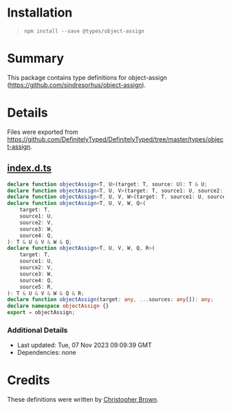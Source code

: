 # Installation
> `npm install --save @types/object-assign`

# Summary
This package contains type definitions for object-assign (https://github.com/sindresorhus/object-assign).

# Details
Files were exported from https://github.com/DefinitelyTyped/DefinitelyTyped/tree/master/types/object-assign.
## [index.d.ts](https://github.com/DefinitelyTyped/DefinitelyTyped/tree/master/types/object-assign/index.d.ts)
````ts
declare function objectAssign<T, U>(target: T, source: U): T & U;
declare function objectAssign<T, U, V>(target: T, source1: U, source2: V): T & U & V;
declare function objectAssign<T, U, V, W>(target: T, source1: U, source2: V, source3: W): T & U & V & W;
declare function objectAssign<T, U, V, W, Q>(
    target: T,
    source1: U,
    source2: V,
    source3: W,
    source4: Q,
): T & U & V & W & Q;
declare function objectAssign<T, U, V, W, Q, R>(
    target: T,
    source1: U,
    source2: V,
    source3: W,
    source4: Q,
    source5: R,
): T & U & V & W & Q & R;
declare function objectAssign(target: any, ...sources: any[]): any;
declare namespace objectAssign {}
export = objectAssign;

````

### Additional Details
 * Last updated: Tue, 07 Nov 2023 09:09:39 GMT
 * Dependencies: none

# Credits
These definitions were written by [Christopher Brown](https://github.com/chbrown).
